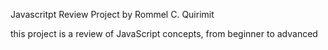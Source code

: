 Javascritpt Review Project by Rommel C. Quirimit

this project is a review of JavaScript concepts, from beginner to advanced